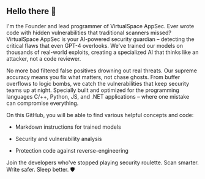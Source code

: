 ## Hello there 👋

I'm the Founder and lead programmer of VirtualSpace AppSec. Ever wrote code with hidden vulnerabilities that traditional scanners missed? VirtualSpace AppSec is your AI-powered security guardian – detecting the critical flaws that even GPT-4 overlooks. We've trained our models on thousands of real-world exploits, creating a specialized AI that thinks like an attacker, not a code reviewer.

No more bad filtered false positives drowning out real threats. Our supreme accuracy means you fix what matters, not chase ghosts. From buffer overflows to logic bombs, we catch the vulnerabilities that keep security teams up at night. Specially built and optimized for the programming languages C/++, Python, JS, and .NET applications – where one mistake can compromise everything.

On this GitHub, you will be able to find various helpful concepts and code:

- Markdown instructions for trained models

- Security and vulnerability analysis

- Protection code against reverse-engineering

Join the developers who've stopped playing security roulette. Scan smarter. Write safer. Sleep better. 🛡️
